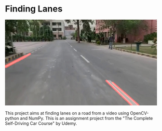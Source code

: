# Finding Lanes
<p align="center">
    <img src="https://github.com/Saffian-Asghar/Simple-Lane-Finding/blob/master/img/combo_image.jpg?raw=true" width="640" alt="calib_image" /><br>    
</p> 

This project aims at finding lanes on a road from a video using OpenCV-python and NumPy. This is an assignment project from the "The Complete Self-Driving Car Course" by Udemy.

